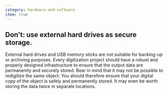 ```yaml
---
category: hardware-and-software
item: true
---
```



## Don't: use external hard drives as secure storage.
External hard drives and USB memory sticks are not suitable for backing-up or archiving purposes. Every digitization project should have a robust and properly designed infrastructure to ensure that the output data are permanently and securely stored.
Bear in mind that it may not be possible to redigitize the same object. You should therefore ensure that your digital copy of the object is safely and permanently stored. It may even be worth storing the data twice in separate locations.
